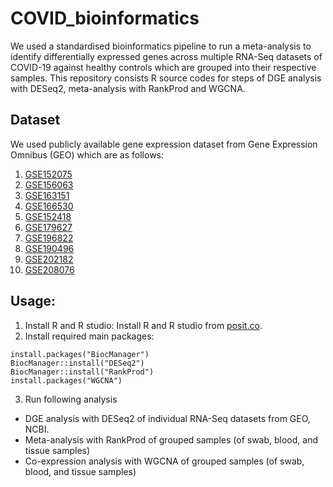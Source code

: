 # COVID_bioinformatics
We used a standardised bioinformatics pipeline to run a meta-analysis to identify differentially expressed genes across multiple RNA-Seq datasets of COVID-19 against healthy controls which are grouped into their respective samples. This repository consists R source codes for steps of DGE analysis with DESeq2, meta-analysis with RankProd and WGCNA.

## Dataset
We used publicly available gene expression dataset from Gene Expression Omnibus (GEO) which are as follows:
1. [GSE152075](https://www.ncbi.nlm.nih.gov/geo/query/acc.cgi?acc=GSE152075)
2. [GSE156063](https://www.ncbi.nlm.nih.gov/geo/query/acc.cgi?acc=GSE156063)
3. [GSE163151](https://www.ncbi.nlm.nih.gov/geo/query/acc.cgi?acc=GSE163151)
4. [GSE166530](https://www.ncbi.nlm.nih.gov/geo/query/acc.cgi?acc=GSE166530)
6. [GSE152418](https://www.ncbi.nlm.nih.gov/geo/query/acc.cgi?acc=GSE152418)
7. [GSE179627](https://www.ncbi.nlm.nih.gov/geo/query/acc.cgi?acc=GSE179627)
8. [GSE196822](https://www.ncbi.nlm.nih.gov/geo/query/acc.cgi?acc=GSE196822)
9. [GSE190496](https://www.ncbi.nlm.nih.gov/geo/query/acc.cgi?acc=GSE190496)
10. [GSE202182](https://www.ncbi.nlm.nih.gov/geo/query/acc.cgi?acc=GSE202182)
11. [GSE208076](https://www.ncbi.nlm.nih.gov/geo/query/acc.cgi?acc=GSE208076)
    
## Usage:
1. Install R and R studio:
Install R and R studio from [posit.co](https://posit.co/download/rstudio-desktop/).
2. Install required main packages:
```
install.packages("BiocManager")
BiocManager::install("DESeq2")
BiocManager::install("RankProd")
install.packages("WGCNA")
```
3. Run following analysis
  - DGE analysis with DESeq2 of individual RNA-Seq datasets from GEO, NCBI.
  - Meta-analysis with RankProd of grouped samples (of swab, blood, and tissue samples)
  - Co-expression analysis with WGCNA of grouped samples (of swab, blood, and tissue samples)
